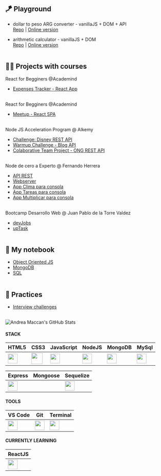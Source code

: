 ## 🪁 Playground

- dollar to peso ARG converter - vanillaJS + DOM + API<br/>
  [Repo](https://github.com/acmaccan/exchange-dolar-pesoarg) | 
  [Online version](https://acmaccan.github.io/exchange-dolar-pesoarg/)

- arithmetic calculator - vanillaJS + DOM<br/>
  [Repo](https://github.com/acmaccan/my-calculator) | 
  [Online version](https://acmaccan.github.io/my-calculator/)
  <br/><br/>

## 👩‍💻 Projects with courses

React for Begginers @Academind
- [Expenses Tracker - React App](https://github.com/acmaccan/react-expense-app)
  <br/><br/>

React for Begginers @Academind
- [Meetup - React SPA](https://github.com/acmaccan/academind-meetup-react)
  <br/><br/>

Node JS Acceleration Program @ Alkemy
- [Challenge: Disney REST API](https://github.com/acmaccan/alkemy-node-challenge)
- [Warmup Challenge - Blog API](https://github.com/acmaccan/alkemy-warmup-challenge)
- [Colaborative Team Project - ONG REST API](https://github.com/acmaccan/OT107-Server)
  <br/><br/>

Node de cero a Experto @ Fernando Herrera
- [API REST](https://github.com/acmaccan/restserver-node-express-dotenv)
- [Webserver](https://github.com/acmaccan/webserver-node-express-hbs-dotenv)
- [App Clima para consola](https://github.com/acmaccan/app-clima)
- [App Tareas para consola](https://github.com/acmaccan/app-tareas)
- [App Multiplicar para consola](https://github.com/acmaccan/app-multiplicar)
  <br/><br/>

Bootcamp Desarrollo Web @ Juan Pablo de la Torre Valdez
- [devJobs](https://github.com/acmaccan/devJobs)
- [upTask](https://github.com/acmaccan/upTask)
  <br/><br/>

## 📓 My notebook
- [Object Oriented JS](https://github.com/acmaccan/object-oriented-js)
- [MongoDB](https://github.com/acmaccan/mongoDB-University-M001-mongoDB-basics)
- [SQL](https://github.com/acmaccan/alkemy-SQL-I)
  <br/><br/>

## 🧪 Practices
- [Interview challenges](https://github.com/acmaccan/interview-challenges)
  <br/><br/>

![Andrea Maccan's GitHub Stats](https://github-readme-stats.vercel.app/api?username=acmaccan&show_icons=true&theme=nightowl)

#### **STACK**

| HTML5  | CSS3 | JavaScript | NodeJS | MongoDB | MySql |
| --- | --- | --- | --- | --- | --- |
| <img height="30px" src="https://cdn.svgporn.com/logos/html-5.svg">  | <img height="35px" src="https://cdn.svgporn.com/logos/css-3.svg"> | <img height="30px" src="https://cdn.svgporn.com/logos/javascript.svg"> | <img height="30px" src="https://cdn.svgporn.com/logos/nodejs-icon.svg"> | <img height="30px" src="https://cdn.svgporn.com/logos/mongodb.svg"> | <img height="30px" src="https://cdn.svgporn.com/logos/mysql.svg"> |

| Express | Mongoose | Sequelize | 
| --- | --- | --- |
| <img height="30px" src="https://cdn.svgporn.com/logos/express.svg"> | | <img height="30px" src="https://cdn.svgporn.com/logos/sequelize.svg"> |

#### **TOOLS**

| VS Code | Git | Terminal | 
| --- | --- | --- |
| <img height="30px" src="https://cdn.svgporn.com/logos/visual-studio-code.svg"> | <img height="30px" src="https://cdn.svgporn.com/logos/git-icon.svg"> | <img height="30px" src="https://cdn.svgporn.com/logos/terminal.svg"> | 

#### **CURRENTLY LEARNING**

| ReactJS |
| --- |
| <img height="30px" src="https://cdn.svgporn.com/logos/react.svg"> |
